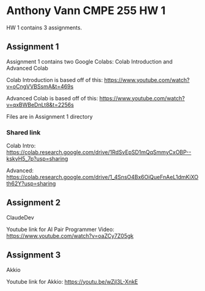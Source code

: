 # Anthony Vann CMPE 255 HW 1
HW 1 contains 3 assignments.

## Assignment 1 
Assignment 1 contains two Google Colabs: Colab Introduction and Advanced Colab

Colab Introduction is based off of this: https://www.youtube.com/watch?v=oCngVVBSsmA&t=469s

Advanced Colab is based off of this: https://www.youtube.com/watch?v=qxBWBeDnLt8&t=2256s

Files are in Assignment 1 directory

### Shared link

Colab Intro: https://colab.research.google.com/drive/1RdSvEpSD1mQqSmmyCxOBP--kskyH5_7p?usp=sharing

Advanced: https://colab.research.google.com/drive/1_4SnsO4Bx6OiQueFnAeL1dmKiXOth62Y?usp=sharing

## Assignment 2
ClaudeDev

Youtube link for AI Pair Programmer Video: https://www.youtube.com/watch?v=oaZCy7Z05gk

## Assignment 3
Akkio

Youtube link for Akkio: https://youtu.be/wZjl3L-XnkE 
